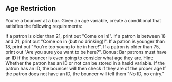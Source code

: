 ## Age Restriction

You're a bouncer at a bar. Given an age variable, create a conditional that satisfies the following requirements:

If a patron is older than 21, print out "Come on in!".
If a patron is between 18 and 21, print out "Come on in (but no drinking)!".
If a patron is younger than 18, print out "You're too young to be in here!".
If a patron is older than 75, print out "Are you sure you want to be here?".
Bonus: Bar patrons must have an ID if the bouncer is even going to consider what age they are. Hint: Whether the patron has an ID or not can be stored in a hasId variable.
If the patron has an ID, the bouncer will then check if they are of the proper age
If the patron does not have an ID, the bouncer will tell them "No ID, no entry."